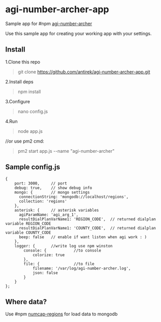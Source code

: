# agi-number-archer-app

Sample app for #npm [agi-number-archer](http://github.com/antirek/agi-number-archer)

Use this sample app for creating your working app with your settings.


## Install

1.Clone this repo

> git clone https://github.com/antirek/agi-number-archer-app.git

2.Install deps

> npm install

3.Configure

> nano config.js

4.Run

> node app.js   

//or use pm2 cmd: 

> pm2 start app.js --name "agi-number-archer"


## Sample config.js
`````
{
    port: 3000,     // port
    debug: true,    // show debug info
    mongo: {        // mongo settings
      connectionString: 'mongodb://localhost/regions',  
      collection: 'regions'
    },
    asterisk: {     // asterisk variables
      agiParamName: 'agi_arg_1',
      resultDialPlanVarName1: 'REGION_CODE',  // returned dialplan variable REGION_CODE
      resultDialPlanVarName1: 'COUNTY_CODE',  // returned dialplan variable COUNTY_CODE
      beep: false   // enable if want listen when agi work : )
    },
    logger: {       //write log use npm winston
        console: {            //to console
            colorize: true            
        },
        file: {               //to file
            filename: '/var/log/agi-number-archer.log',
            json: false
        }
    }
};
`````

## Where data?

Use #npm [numcap-regions](http://github.com/antirek/numcap-regions) for load data to mongodb